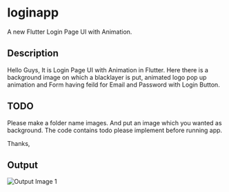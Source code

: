 # loginapp

A new Flutter Login Page UI with Animation.

## Description

Hello Guys,
It is Login Page UI with Animation in Flutter.
Here there is a background image on which a blacklayer is put, 
animated logo pop up animation and Form having feild for Email and Password
with Login Button.

## TODO

Please make a folder name images. And put an image which you wanted as background.
The code contains todo please implement before running app.

Thanks,

## Output

![Output Image 1](https://user-images.githubusercontent.com/67038867/85222599-1b457280-b3da-11ea-845d-c36913783a63.jpg)
